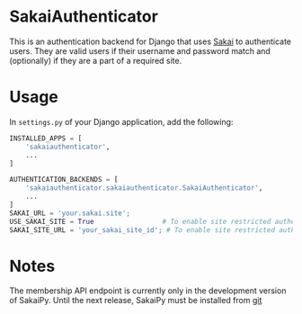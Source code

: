 # SakaiAuthenticator

This is an authentication backend for Django that uses
[Sakai](https://sakaiproject.org/) to authenticate users. They are valid users
if their username and password match and (optionally) if they are a part of a
required site.


# Usage

In `settings.py` of your Django application, add the following:

```python
INSTALLED_APPS = [
    'sakaiauthenticator',
    ...
]

AUTHENTICATION_BACKENDS = [
    'sakaiauthenticator.sakaiauthenticator.SakaiAuthenticator',
    ...
]
SAKAI_URL = 'your.sakai.site';
USE_SAKAI_SITE = True                 # To enable site restricted authentication
SAKAI_SITE_URL = 'your_sakai_site_id'; # To enable site restricted authentication
```
# Notes
The membership API endpoint is currently only in the development version of
SakaiPy. Until the next release, SakaiPy must be installed from
[git](https://github.com/willkara/SakaiPy)
